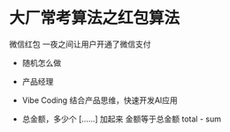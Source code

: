 # 大厂常考算法之红包算法
微信红包 一夜之间让用户开通了微信支付

- 随机怎么做
- 产品经理 
- Vibe Coding 结合产品思维，快速开发AI应用

- 总金额，多少个
  [......]
  加起来 金额等于总金额 
  total - sum 